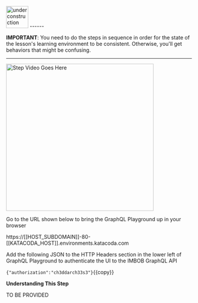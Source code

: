  <img src="http://www.gosc.org/_Media/under-construction-yellow-d_med.png" width="60" alt="under construction" />
------

**IMPORTANT**: You need to do the steps in sequence in order for the state of the lesson's learning environment to be
consistent. Otherwise, you'll get behaviors that might be confusing.

------

<img src="https://drive.google.com/file/d/1q2sQCdOOCni5dv4R0kqFiXGS4RaaIxV4/view?usp=sharing" width="400" alt="Step Video Goes Here" />

Go to the URL shown below to bring the GraphQL Playground up in your browser

https://[[HOST_SUBDOMAIN]]-80-[[KATACODA_HOST]].environments.katacoda.com

Add the following JSON to the HTTP Headers section in the lower left of GraphQL Playground to
authenticate the UI to the IMBOB GraphQL API

`{"authorization":"ch3ddarch33s3"}`{{copy}}

**Understanding This Step**

TO BE PROVIDED